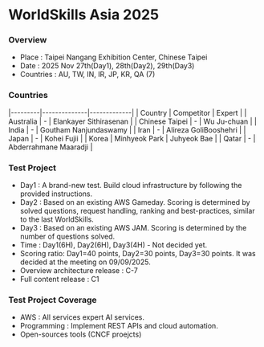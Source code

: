 # WorldSkills Asia 2025
### Overview
- Place : Taipei Nangang Exhibition Center, Chinese Taipei
- Date : 2025 Nov 27th(Day1), 28th(Day2), 29th(Day3)
- Countries : AU, TW, IN, IR, JP, KR, QA (7)

### Countries
|---------|--------------|-------------|
| Country | Competitor   | Expert      |
| Australia | - | Elankayer Sithirasenan |
| Chinese Taipei | - | Wu Ju-chuan |
| India | - | Goutham Nanjundaswamy |
| Iran | - | Alireza GoliBooshehri |
| Japan | - | Kohei Fujii |
| Korea   | Minhyeok Park | Juhyeok Bae |
| Qatar | - | Abderrahmane Maaradji |

### Test Project
- Day1 : A brand-new test. Build cloud infrastructure by following the provided instructions.
- Day2 : Based on an existing AWS Gameday. Scoring is determined by solved questions, request handling, ranking and best-practices, similar to the last WorldSkills.
- Day3 : Based on an existing AWS JAM. Scoring is determined by the number of questions solved.
- Time : Day1(6H), Day2(6H), Day3(4H) - Not decided yet.
- Scoring ratio: Day1=40 points, Day2=30 points, Day3=30 points. It was decided at the meeting on 09/09/2025.
- Overview architecture release : C-7
- Full content release : C1

### Test Project Coverage
- AWS : All services expert AI services.
- Programming : Implement REST APIs and cloud automation.
- Open-sources tools (CNCF proejcts)

